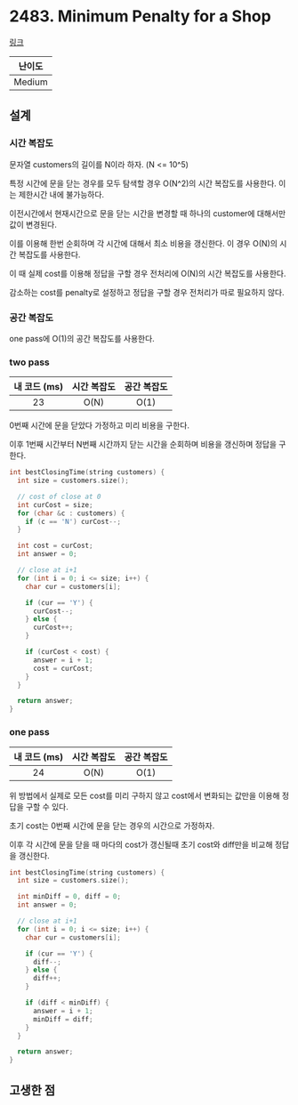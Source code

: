 # 2483. Minimum Penalty for a Shop

[링크](https://leetcode.com/problems/minimum-penalty-for-a-shop/description/)

| 난이도 |
| :----: |
| Medium |

## 설계

### 시간 복잡도

문자열 customers의 길이를 N이라 하자. (N <= 10^5)

특정 시간에 문을 닫는 경우를 모두 탐색할 경우 O(N^2)의 시간 복잡도를 사용한다. 이는 제한시간 내에 불가능하다.

이전시간에서 현재시간으로 문을 닫는 시간을 변경할 때 하나의 customer에 대해서만 값이 변경된다.

이를 이용해 한번 순회하며 각 시간에 대해서 최소 비용을 갱신한다. 이 경우 O(N)의 시간 복잡도를 사용한다.

이 때 실제 cost를 이용해 정답을 구할 경우 전처리에 O(N)의 시간 복잡도를 사용한다.

감소하는 cost를 penalty로 설정하고 정답을 구할 경우 전처리가 따로 필요하지 않다.

### 공간 복잡도

one pass에 O(1)의 공간 복잡도를 사용한다.

### two pass

| 내 코드 (ms) | 시간 복잡도 | 공간 복잡도 |
| :----------: | :---------: | :---------: |
|      23      |    O(N)     |    O(1)     |

0번째 시간에 문을 닫았다 가정하고 미리 비용을 구한다.

이후 1번째 시간부터 N번째 시간까지 닫는 시간을 순회하며 비용을 갱신하며 정답을 구한다.

```cpp
int bestClosingTime(string customers) {
  int size = customers.size();

  // cost of close at 0
  int curCost = size;
  for (char &c : customers) {
    if (c == 'N') curCost--;
  }

  int cost = curCost;
  int answer = 0;

  // close at i+1
  for (int i = 0; i <= size; i++) {
    char cur = customers[i];

    if (cur == 'Y') {
      curCost--;
    } else {
      curCost++;
    }

    if (curCost < cost) {
      answer = i + 1;
      cost = curCost;
    }
  }

  return answer;
}
```

### one pass

| 내 코드 (ms) | 시간 복잡도 | 공간 복잡도 |
| :----------: | :---------: | :---------: |
|      24      |    O(N)     |    O(1)     |

위 방법에서 실제로 모든 cost를 미리 구하지 않고 cost에서 변화되는 값만을 이용해 정답을 구할 수 있다.

초기 cost는 0번째 시간에 문을 닫는 경우의 시간으로 가정하자.

이후 각 시간에 문을 닫을 때 마다의 cost가 갱신될때 초기 cost와 diff만을 비교해 정답을 갱신한다.

```cpp
int bestClosingTime(string customers) {
  int size = customers.size();

  int minDiff = 0, diff = 0;
  int answer = 0;

  // close at i+1
  for (int i = 0; i <= size; i++) {
    char cur = customers[i];

    if (cur == 'Y') {
      diff--;
    } else {
      diff++;
    }

    if (diff < minDiff) {
      answer = i + 1;
      minDiff = diff;
    }
  }

  return answer;
}
```

## 고생한 점
